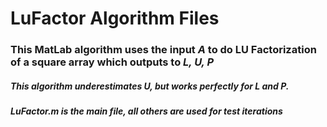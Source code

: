 # LuFactor Algorithm Files
### This MatLab algorithm uses the input *A* to do LU Factorization of a square array which outputs to *L, U, P* 
##### This algorithm underestimates U, but works perfectly for L and P.
##### LuFactor.m is the main file, all others are used for test iterations
